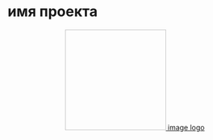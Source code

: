 # имя проекта

<div align="center">
  <a href="https://github.com/webpack/${nameRepository}">
    <img width="200" height="200" src=" "> image logo
  </a>
  <br>
  <br>

</div>


